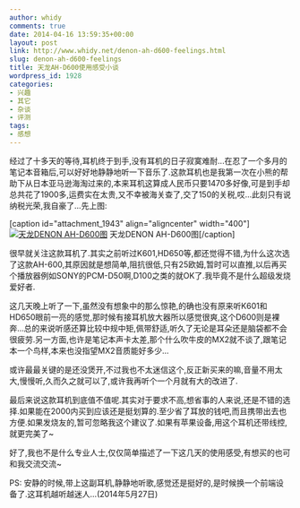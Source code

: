 ```yaml
---
author: whidy
comments: true
date: 2014-04-16 13:59:35+00:00
layout: post
link: http://www.whidy.net/denon-ah-d600-feelings.html
slug: denon-ah-d600-feelings
title: 天龙AH-D600使用感受小谈
wordpress_id: 1928
categories:
- 兴趣
- 其它
- 杂谈
- 评测
tags:
- 感想
---
```


经过了十多天的等待,耳机终于到手,没有耳机的日子寂寞难耐...在忍了一个多月的笔记本音箱后,可以好好地静静地听一下音乐了.这款耳机也是我第一次在小熊的帮助下从日本亚马逊海淘过来的,本来耳机这算成人民币只要1470多好像,可是到手却总共花了1900多,运费实在太贵,又不幸被海关查了,交了150的关税,哎...此刻只有说纳税光荣,我自豪了...先上图:

[caption id="attachment_1943" align="aligncenter" width="400"][![天龙DENON AH-D600图](http://www.whidy.net/wp-content/uploads/2014/04/AH-D600-400x266.jpg)](http://www.whidy.net/wp-content/uploads/2014/04/AH-D600.jpg) 天龙DENON AH-D600图[/caption]

<!-- more -->

很早就关注这款耳机了.其实之前听过K601,HD650等,都还觉得不错,为什么这次选了这款AH-600,其原因就是想简单,阻抗很低,只有25欧姆,暂时可以直推,以后再买个播放器例如SONY的PCM-D50啊,D100之类的就OK了.我毕竟不是什么超级发烧爱好者.

这几天晚上听了一下,虽然没有想象中的那么惊艳,的确也没有原来听K601和HD650眼前一亮的感觉,那时候有接耳机放大器所以感觉很爽,这个D600则是裸奔...总的来说听感还算比较中规中矩,佩带舒适,听久了无论是耳朵还是脑袋都不会很疲劳.另一方面,也许是笔记本声卡太差,那个什么吹牛皮的MX2就不谈了,跟笔记本一个鸟样,本来也没指望MX2音质能好多少...

或许最最关键的是还没煲开,不过我也不太迷信这个,反正新买来的嘛,音量不用太大,慢慢听,久而久之就可以了,或许我再听个一个月就有大的改进了.

最后来说这款耳机到底值不值呢.其实对于要求不高,想省事的人来说,还是不错的选择.如果能在2000内买到应该还是挺划算的.至少省了耳放的钱吧,而且携带出去也方便.如果发烧友的,暂可忽略我这个建议了.如果有苹果设备,用这个耳机还带线控,就更完美了~

好了,我也不是什么专业人士,仅仅简单描述了一下这几天的使用感受,有想买的也可和我交流交流~

PS: 安静的时候,带上这副耳机,静静地听歌,感觉还是挺好的,是时候换一个前端设备了.这耳机越听越迷人...(2014年5月27日)
